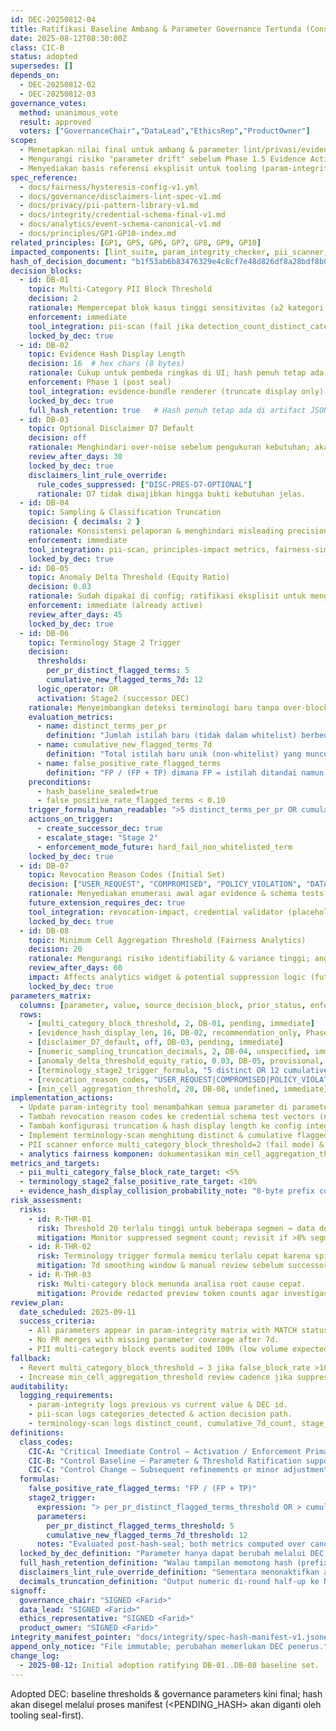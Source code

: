 ```yaml
---
id: DEC-20250812-04
title: Ratifikasi Baseline Ambang & Parameter Governance Tertunda (Consolidated Threshold Ratification)
date: 2025-08-12T08:30:00Z
class: CIC-B
status: adopted
supersedes: []
depends_on:
  - DEC-20250812-02
  - DEC-20250812-03
governance_votes:
  method: unanimous_vote
  result: approved
  voters: ["GovernanceChair","DataLead","EthicsRep","ProductOwner"]
scope:
  - Menetapkan nilai final untuk ambang & parameter lint/privasi/evidence yang masih <PENDING_DECISION>.
  - Mengurangi risiko "parameter drift" sebelum Phase 1.5 Evidence Activation.
  - Menyediakan basis referensi eksplisit untuk tooling (param-integrity, disclaimers-lint, PII scan, evidence bundle renderer, terminology-scan).
spec_reference:
  - docs/fairness/hysteresis-config-v1.yml
  - docs/governance/disclaimers-lint-spec-v1.md
  - docs/privacy/pii-pattern-library-v1.md
  - docs/integrity/credential-schema-final-v1.md
  - docs/analytics/event-schema-canonical-v1.md
  - docs/principles/GP1-GP10-index.md
related_principles: [GP1, GP5, GP6, GP7, GP8, GP9, GP10]
impacted_components: [lint_suite, param_integrity_checker, pii_scanner, evidence_bundle, terminology_scan, fairness_engine]
hash_of_decision_document: "b1f53ab6b83476329e4c8cf7e48d826df8a28bdf8b02a9ef66fc580159b0d8cb"  # sealed SHA256
decision_blocks:
  - id: DB-01
    topic: Multi-Category PII Block Threshold
    decision: 2
    rationale: Mempercepat blok kasus tinggi sensitivitas (≥2 kategori PII berbeda) tanpa menunggu manual triage.
    enforcement: immediate
    tool_integration: pii-scan (fail jika detection_count_distinct_categories >= 2 pada satu payload tanpa redaction)
    locked_by_dec: true
  - id: DB-02
    topic: Evidence Hash Display Length
    decision: 16  # hex chars (8 bytes)
    rationale: Cukup untuk pembeda ringkas di UI; hash penuh tetap ada di artifact JSON.
    enforcement: Phase 1 (post seal)
    tool_integration: evidence-bundle renderer (truncate display only)
    locked_by_dec: true
    full_hash_retention: true   # Hash penuh tetap ada di artifact JSON untuk verifikasi.
  - id: DB-03
    topic: Optional Disclaimer D7 Default
    decision: off
    rationale: Menghindari over-noise sebelum pengukuran kebutuhan; akan diaktifkan jika false negative disclaimers lint < target.
    review_after_days: 30
    locked_by_dec: true
    disclaimers_lint_rule_override:
      rule_codes_suppressed: ["DISC-PRES-D7-OPTIONAL"]
      rationale: D7 tidak diwajibkan hingga bukti kebutuhan jelas.
  - id: DB-04
    topic: Sampling & Classification Truncation
    decision: { decimals: 2 }
    rationale: Konsistensi pelaporan & menghindari misleading precision >2; eksplisit decimals=2 integer.
    enforcement: immediate
    tool_integration: pii-scan, principles-impact metrics, fairness-sim stats
    locked_by_dec: true
  - id: DB-05
    topic: Anomaly Delta Threshold (Equity Ratio)
    decision: 0.03
    rationale: Sudah dipakai di config; ratifikasi eksplisit untuk menghapus status tentative.
    enforcement: immediate (already active)
    review_after_days: 45
    locked_by_dec: true
  - id: DB-06
    topic: Terminology Stage 2 Trigger
    decision:
      thresholds:
        per_pr_distinct_flagged_terms: 5
        cumulative_new_flagged_terms_7d: 12
      logic_operator: OR
      activation: Stage2 (successor DEC)
    rationale: Menyeimbangkan deteksi terminologi baru tanpa over-block; Stage 2 = enforcement hard fail pada istilah non-whitelist.
    evaluation_metrics:
      - name: distinct_terms_per_pr
        definition: "Jumlah istilah baru (tidak dalam whitelist) berbeda pada 1 PR."
      - name: cumulative_new_flagged_terms_7d
        definition: "Total istilah baru unik (non-whitelist) yang muncul dalam rentang sliding 7 hari."
      - name: false_positive_rate_flagged_terms
        definition: "FP / (FP + TP) dimana FP = istilah ditandai namun dikonfirmasi bukan istilah terlarang."
    preconditions:
      - hash_baseline_sealed=true
      - false_positive_rate_flagged_terms < 0.10
    trigger_formula_human_readable: ">5 distinct_terms_per_pr OR cumulative_new_flagged_terms_7d > 12"
    actions_on_trigger:
      - create_successor_dec: true
      - escalate_stage: "Stage 2"
      - enforcement_mode_future: hard_fail_non_whitelisted_term
    locked_by_dec: true
  - id: DB-07
    topic: Revocation Reason Codes (Initial Set)
    decision: ["USER_REQUEST", "COMPROMISED", "POLICY_VIOLATION", "DATA_SUPERSEDED", "INTEGRITY_ERROR"]
    rationale: Menyediakan enumerasi awal agar evidence & schema tests dapat menggunakan referensi konsisten sebelum sistem revocation penuh.
    future_extension_requires_dec: true
    tool_integration: revocation-impact, credential validator (placeholder check)
    locked_by_dec: true
  - id: DB-08
    topic: Minimum Cell Aggregation Threshold (Fairness Analytics)
    decision: 20
    rationale: Mengurangi risiko identifiability & variance tinggi; angka praktis untuk stabilitas awal.
    review_after_days: 60
    impact: Affects analytics widget & potential suppression logic (future implementation)
    locked_by_dec: true
parameters_matrix:
  columns: [parameter, value, source_decision_block, prior_status, enforcement_phase]
  rows:
    - [multi_category_block_threshold, 2, DB-01, pending, immediate]
    - [evidence_hash_display_len, 16, DB-02, recommendation_only, Phase 1]
    - [disclaimer_D7_default, off, DB-03, pending, immediate]
    - [numeric_sampling_truncation_decimals, 2, DB-04, unspecified, immediate]
    - [anomaly_delta_threshold_equity_ratio, 0.03, DB-05, provisional, immediate]
    - [terminology_stage2_trigger_formula, "5 distinct OR 12 cumulative/7d", DB-06, undefined, pre-trigger]
    - [revocation_reason_codes, "USER_REQUEST|COMPROMISED|POLICY_VIOLATION|DATA_SUPERSEDED|INTEGRITY_ERROR", DB-07, none, future]
    - [min_cell_aggregation_threshold, 20, DB-08, undefined, immediate]
implementation_actions:
  - Update param-integrity tool menambahkan semua parameter di parameters_matrix.
  - Tambah revocation reason codes ke credential schema test vectors (non-breaking, comment-only until revocation DEC active).
  - Tambah konfigurasi truncation & hash display length ke config integritas pusat.
  - Implement terminology-scan menghitung distinct & cumulative flagged term metrics.
  - PII scanner enforce multi_category_block_threshold=2 (fail mode) & output block rationale.
  - analytics fairness komponen: dokumentasikan min_cell_aggregation_threshold=20 (belum ada suppression logic → TODO Phase 1.5).
metrics_and_targets:
  - pii_multi_category_false_block_rate_target: <5%
  - terminology_stage2_false_positive_rate_target: <10%
  - evidence_hash_display_collision_probability_note: "8-byte prefix collision probability negligible for current artifact volume (<10^-9)."
risk_assessment:
  risks:
    - id: R-THR-01
      risk: Threshold 20 terlalu tinggi untuk beberapa segmen → data delay.
      mitigation: Monitor suppressed segment count; revisit if >8% segments suppressed.
    - id: R-THR-02
      risk: Terminology trigger formula memicu terlalu cepat karena spike sementara.
      mitigation: 7d smoothing window & manual review sebelum successor DEC.
    - id: R-THR-03
      risk: Multi-category block menunda analisa root cause cepat.
      mitigation: Provide redacted preview token counts agar investigasi masih mungkin.
review_plan:
  date_scheduled: 2025-09-11
  success_criteria:
    - All parameters appear in param-integrity matrix with MATCH status.
    - No PR merges with missing parameter coverage after 7d.
    - PII multi-category block events audited 100% (low volume expected).
fallback:
  - Revert multi_category_block_threshold → 3 jika false_block_rate >10% dalam 14d.
  - Increase min_cell_aggregation_threshold review cadence jika suppressed >15% segments.
auditability:
  logging_requirements:
    - param-integrity logs previous vs current value & DEC id.
    - pii-scan logs categories_detected & action decision path.
    - terminology-scan logs distinct_count, cumulative_7d_count, stage_trigger_evaluated.
definitions:
  class_codes:
    CIC-A: "Critical Immediate Control – Activation / Enforcement Primary"
    CIC-B: "Control Baseline – Parameter & Threshold Ratification supporting primary controls"
    CIC-C: "Control Change – Subsequent refinements or minor adjustments"
  formulas:
    false_positive_rate_flagged_terms: "FP / (FP + TP)"
    stage2_trigger: 
      expression: "> per_pr_distinct_flagged_terms_threshold OR > cumulative_new_flagged_terms_7d_threshold"
      parameters:
        per_pr_distinct_flagged_terms_threshold: 5
        cumulative_new_flagged_terms_7d_threshold: 12
      notes: "Evaluated post-hash-seal; both metrics computed over canonical diff tokenization excluding whitelist."
  locked_by_dec_definition: "Parameter hanya dapat berubah melalui DEC penerus yang mereferensikan ID ini."
  full_hash_retention_definition: "Walau tampilan memotong hash (prefix), hash penuh tetap disimpan untuk verifikasi integritas."
  disclaimers_lint_rule_override_definition: "Sementara menonaktifkan atau menandai opsional bagian lint sampai kondisi aktivasi tercapai."
  decimals_truncation_definition: "Output numeric di-round half-up ke N=2 decimals sebelum persist/artifact agar konsisten & mencegah overprecision." 
signoff:
  governance_chair: "SIGNED <Farid>"
  data_lead: "SIGNED <Farid>"
  ethics_representative: "SIGNED <Farid>"
  product_owner: "SIGNED <Farid>"
integrity_manifest_pointer: "docs/integrity/spec-hash-manifest-v1.json#files[path=docs/governance/dec/DEC-20250812-04-governance-baseline-thresholds.md]"
append_only_notice: "File immutable; perubahan memerlukan DEC penerus."
change_log:
  - 2025-08-12: Initial adoption ratifying DB-01..DB-08 baseline set.
---
```


Adopted DEC: baseline thresholds & governance parameters kini final; hash akan disegel melalui proses manifest (<PENDING_HASH> akan diganti oleh tooling seal-first).
